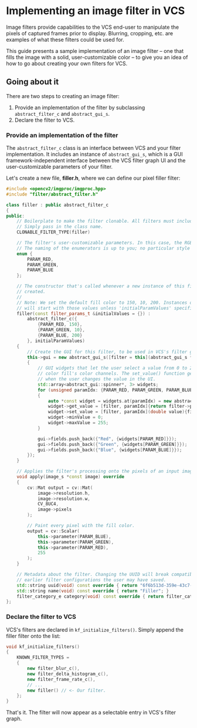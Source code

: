 # Implementing an image filter in VCS

Image filters provide capabilities to the VCS end-user to manipulate the pixels of captured frames prior to display. Blurring, cropping, etc. are examples of what these filters could be used for.

This guide presents a sample implementation of an image filter &ndash; one that fills the image with a solid, user-customizable color &ndash; to give you an idea of how to go about creating your own filters for VCS.

## Going about it

There are two steps to creating an image filter:

1. Provide an implementation of the filter by subclassing `abstract_filter_c` and `abstract_gui_s`.
2. Declare the filter to VCS.

### Provide an implementation of the filter

The `abstract_filter_c` class is an interface between VCS and your filter implementation. It includes an instance of `abstract_gui_s`, which is a GUI framework-independent interface between the VCS filter graph UI and the user-customizable parameters of your filter.

Let's create a new file, **filler.h**, where we can define our pixel filler filter:

```cpp
#include <opencv2/imgproc/imgproc.hpp>
#include "filter/abstract_filter.h"

class filler : public abstract_filter_c
{
public:
    // Boilerplate to make the filter clonable. All filters must include this line.
    // Simply pass in the class name.
    CLONABLE_FILTER_TYPE(filler)

    // The filter's user-customizable parameters. In this case, the RGB fill color.
    // The naming of the enumerators is up to you; no particular style is required.
    enum {
        PARAM_RED,
        PARAM_GREEN,
        PARAM_BLUE
    };

    // The constructor that's called whenever a new instance of this filter is
    // created.
    // 
    // Note: We set the default fill color to 150, 10, 200. Instances of the filter
    // will start with those values unless 'initialParamValues' specifies otherwise.
    filler(const filter_params_t &initialValues = {}) :
        abstract_filter_c({
            {PARAM_RED, 150},
            {PARAM_GREEN, 10},
            {PARAM_BLUE, 200}
        }, initialParamValues)
    {
        // Create the GUI for this filter, to be used in VCS's filter graph.
        this->gui = new abstract_gui_s([filter = this](abstract_gui_s *const gui)
        {
            // GUI widgets that let the user select a value from 0 to 255 for the
            // color fill's color channels. The set_value() function gets called
            // when the user changes the value in the UI.
            std::array<abstract_gui::spinner*, 3> widgets;
            for (unsigned paramIdx: {PARAM_RED, PARAM_GREEN, PARAM_BLUE})
            {
                auto *const widget = widgets.at(paramIdx) = new abstract_gui::spinner;
                widget->get_value = [filter, paramIdx]{return filter->parameter(paramIdx);};
                widget->set_value = [filter, paramIdx](double value){filter->set_parameter(paramIdx, value);};
                widget->minValue = 0;
                widget->maxValue = 255;
            }

            gui->fields.push_back({"Red", {widgets[PARAM_RED]}});
            gui->fields.push_back({"Green", {widgets[PARAM_GREEN]}});
            gui->fields.push_back({"Blue", {widgets[PARAM_BLUE]}});
        });
    }

    // Applies the filter's processing onto the pixels of an input image.
    void apply(image_s *const image) override
    {
        cv::Mat output = cv::Mat(
            image->resolution.h,
            image->resolution.w,
            CV_8UC4,
            image->pixels
        );

        // Paint every pixel with the fill color.
        output = cv::Scalar(
            this->parameter(PARAM_BLUE),
            this->parameter(PARAM_GREEN),
            this->parameter(PARAM_RED),
            255
        );
    }

    // Metadata about the filter. Changing the UUID will break compatibility with
    // earlier filter configurations the user may have saved.
    std::string uuid(void) const override { return "6f6b513d-359e-43c7-8de5-de29b1559d10"; }
    std::string name(void) const override { return "Filler"; }
    filter_category_e category(void) const override { return filter_category_e::reduce; }
};
```

### Declare the filter to VCS

VCS's filters are declared in `kf_initialize_filters()`. Simply append the filler filter onto the list:

```cpp
void kf_initialize_filters()
{
    KNOWN_FILTER_TYPES =
    {
        new filter_blur_c(),
        new filter_delta_histogram_c(),
        new filter_frame_rate_c(),
        // ...
        new filler() // <- Our filter.
    };
}
```

That's it. The filter will now appear as a selectable entry in VCS's filter graph.
